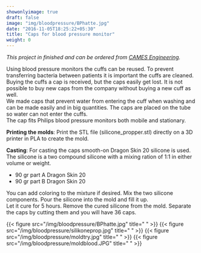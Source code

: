 ```yaml
---
showonlyimage: true
draft: false
image: "img/bloodpressure/BPhatte.jpg"
date: "2016-11-05T18:25:22+05:30"
title: "Caps for blood pressure monitor"
weight: 0
---
```

*This project in finished and can be ordered from [CAMES Engineering](https://cames.dk/services/3d-print/).*  

Using blood pressure monitors the cuffs can be reused. To prevent transferring bacteria between patients it is important the cuffs are cleaned. Buying the cuffs a cap is received, but the caps easily get lost. It is not possible to buy new caps from the company without buying a new cuff as well.      
We made caps that prevent water from entering the cuff when washing and can be made easily and in big quantities. The caps are placed on the tube so water can not enter the cuffs.  
The cap fits Philips blood pressure monitors both mobile and stationary.  

**Printing the molds**: Print the STL file (silicone_propper.stl) directly on a 3D printer in PLA to create the mold.   

**Casting**: For casting the caps smooth-on Dragon Skin 20 silicone is used. The silicone is a two compound silicone with a mixing ration of 1:1 in either volume or weight.
- 90 gr part A Dragon Skin 20
- 90 gr part B Dragon Skin 20

You can add coloring to the mixture if desired. Mix the two silicone components. Pour the silicone into the mold and fill it up.   
Let it cure for 5 hours. Remove the cured silicone from the mold. Separate the caps by cutting them and you will have 36 caps.

{{< figure src="/img/bloodpressure/BPhatte.jpg" title=" " >}}
{{< figure src="/img/bloodpressure/silikoneprop.jpg" title=" " >}}
{{< figure src="/img/bloodpressure/moldtry.jpg" title=" " >}}
{{< figure src="/img/bloodpressure/moldblood.JPG" title=" " >}}
